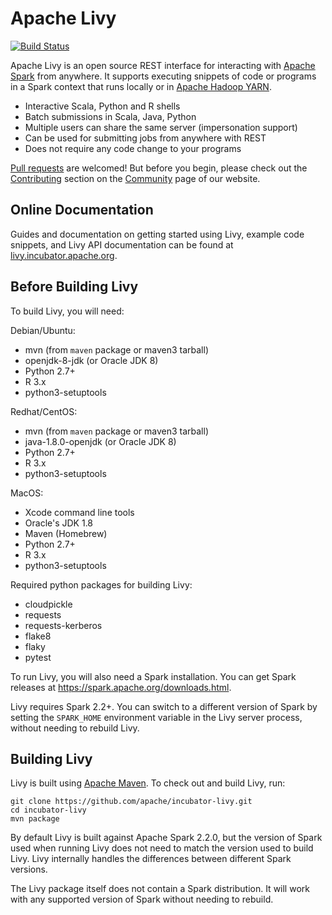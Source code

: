 # Apache Livy

[![Build Status](https://travis-ci.org/apache/incubator-livy.svg?branch=master)](https://travis-ci.org/apache/incubator-livy)

Apache Livy is an open source REST interface for interacting with
[Apache Spark](http://spark.apache.org) from anywhere. It supports executing snippets of code or
programs in a Spark context that runs locally or in
[Apache Hadoop YARN](http://hadoop.apache.org/docs/current/hadoop-yarn/hadoop-yarn-site/YARN.html).

* Interactive Scala, Python and R shells
* Batch submissions in Scala, Java, Python
* Multiple users can share the same server (impersonation support)
* Can be used for submitting jobs from anywhere with REST
* Does not require any code change to your programs

[Pull requests](https://github.com/apache/incubator-livy/pulls) are welcomed! But before you begin,
please check out the [Contributing](http://livy.incubator.apache.org/community#Contributing)
section on the [Community](http://livy.incubator.apache.org/community) page of our website.

## Online Documentation

Guides and documentation on getting started using Livy, example code snippets, and Livy API
documentation can be found at [livy.incubator.apache.org](http://livy.incubator.apache.org).

## Before Building Livy

To build Livy, you will need:

Debian/Ubuntu:
  * mvn (from ``maven`` package or maven3 tarball)
  * openjdk-8-jdk (or Oracle JDK 8)
  * Python 2.7+
  * R 3.x
  * python3-setuptools

Redhat/CentOS:
  * mvn (from ``maven`` package or maven3 tarball)
  * java-1.8.0-openjdk (or Oracle JDK 8)
  * Python 2.7+
  * R 3.x
  * python3-setuptools

MacOS:
  * Xcode command line tools
  * Oracle's JDK 1.8
  * Maven (Homebrew)
  * Python 2.7+
  * R 3.x
  * python3-setuptools

Required python packages for building Livy:
  * cloudpickle
  * requests
  * requests-kerberos
  * flake8
  * flaky
  * pytest


To run Livy, you will also need a Spark installation. You can get Spark releases at
https://spark.apache.org/downloads.html.

Livy requires Spark 2.2+. You can switch to a different version of Spark by setting the
``SPARK_HOME`` environment variable in the Livy server process, without needing to rebuild Livy.


## Building Livy

Livy is built using [Apache Maven](http://maven.apache.org). To check out and build Livy, run:

```
git clone https://github.com/apache/incubator-livy.git
cd incubator-livy
mvn package
```

By default Livy is built against Apache Spark 2.2.0, but the version of Spark used when running
Livy does not need to match the version used to build Livy. Livy internally handles the differences
between different Spark versions.

The Livy package itself does not contain a Spark distribution. It will work with any supported
version of Spark without needing to rebuild.
